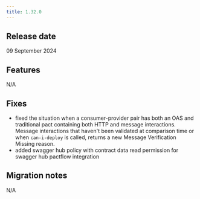```yaml
---
title: 1.32.0
---
```


## Release date

09 September 2024

## Features

N/A

## Fixes

* fixed the situation when a consumer-provider pair has both an OAS and traditional pact containing both HTTP and message interactions. Message interactions that haven't been validated at comparison time or when `can-i-deploy` is called, returns a new Message Verification Missing reason.
* added swagger hub policy with contract data read permission for swagger hub pactflow integration

## Migration notes

N/A


